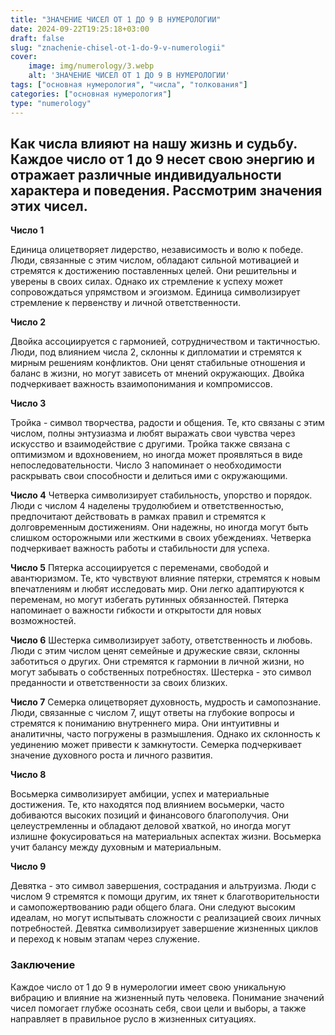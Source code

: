 ```yaml
---
title: "ЗНАЧЕНИЕ ЧИСЕЛ ОТ 1 ДО 9 В НУМЕРОЛОГИИ"
date: 2024-09-22T19:25:18+03:00
draft: false
slug: "znachenie-chisel-ot-1-do-9-v-numerologii"
cover:
    image: img/numerology/3.webp
    alt: 'ЗНАЧЕНИЕ ЧИСЕЛ ОТ 1 ДО 9 В НУМЕРОЛОГИИ'
tags: ["основная нумерология", "числа", "толкования"]
categories: ["основная нумерология"]
type: "numerology"
---
```



## Как числа влияют на нашу жизнь и судьбу. Каждое число от 1 до 9 несет свою энергию и отражает различные индивидуальности характера и поведения. Рассмотрим значения этих чисел.

**Число 1**

Единица олицетворяет лидерство, независимость и волю к победе. Люди, связанные с этим числом, обладают сильной мотивацией и стремятся к достижению поставленных целей. Они решительны и уверены в своих силах. Однако их стремление к успеху может сопровождаться упрямством и эгоизмом. Единица символизирует стремление к первенству и личной ответственности.

**Число 2**

Двойка ассоциируется с гармонией, сотрудничеством и тактичностью. Люди, под влиянием числа 2, склонны к дипломатии и стремятся к мирным решениям конфликтов. Они ценят стабильные отношения и баланс в жизни, но могут зависеть от мнений окружающих. Двойка подчеркивает важность взаимопонимания и компромиссов.

**Число 3**

Тройка - символ творчества, радости и общения. Те, кто связаны с этим числом, полны энтузиазма и любят выражать свои чувства через искусство и взаимодействие с другими. Тройка также связана с оптимизмом и вдохновением, но иногда может проявляться в виде непоследовательности. Число 3 напоминает о необходимости раскрывать свои способности и делиться ими с окружающими.

**Число 4**
Четверка символизирует стабильность, упорство и порядок. Люди с числом 4 наделены трудолюбием и ответственностью, предпочитают действовать в рамках правил и стремятся к долговременным достижениям. Они надежны, но иногда могут быть слишком осторожными или жесткими в своих убеждениях. Четверка подчеркивает важность работы и стабильности для успеха.

**Число 5**
Пятерка ассоциируется с переменами, свободой и авантюризмом. Те, кто чувствуют влияние пятерки, стремятся к новым впечатлениям и любят исследовать мир. Они легко адаптируются к переменам, но могут избегать рутинных обязанностей. Пятерка напоминает о важности гибкости и открытости для новых возможностей.

**Число 6**
Шестерка символизирует заботу, ответственность и любовь. Люди с этим числом ценят семейные и дружеские связи, склонны заботиться о других. Они стремятся к гармонии в личной жизни, но могут забывать о собственных потребностях. Шестерка - это символ преданности и ответственности за своих близких.

**Число 7**
Семерка олицетворяет духовность, мудрость и самопознание. Люди, связанные с числом 7, ищут ответы на глубокие вопросы и стремятся к пониманию внутреннего мира. Они интуитивны и аналитичны, часто погружены в размышления. Однако их склонность к уединению может привести к замкнутости. Семерка подчеркивает значение духовного роста и личного развития.

**Число 8**

Восьмерка символизирует амбиции, успех и материальные достижения. Те, кто находятся под влиянием восьмерки, часто добиваются высоких позиций и финансового благополучия. Они целеустремленны и обладают деловой хваткой, но иногда могут излишне фокусироваться на материальных аспектах жизни. Восьмерка учит балансу между духовным и материальным.

**Число 9**

Девятка - это символ завершения, сострадания и альтруизма. Люди с числом 9 стремятся к помощи другим, их тянет к благотворительности и самопожертвованию ради общего блага. Они следуют высоким идеалам, но могут испытывать сложности с реализацией своих личных потребностей. Девятка символизирует завершение жизненных циклов и переход к новым этапам через служение.

### Заключение
Каждое число от 1 до 9 в нумерологии имеет свою уникальную вибрацию и влияние на жизненный путь человека. Понимание значений чисел помогает глубже осознать себя, свои цели и выборы, а также направляет в правильное русло в жизненных ситуациях.



